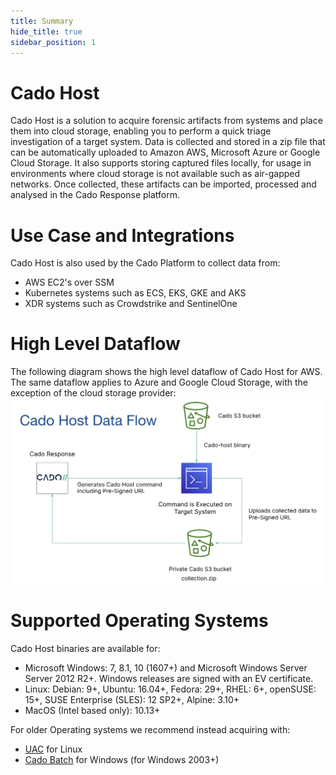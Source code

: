```yaml
---
title: Summary
hide_title: true
sidebar_position: 1
---
```


# Cado Host
Cado Host is a solution to acquire forensic artifacts from systems and place them into cloud storage, enabling you to perform a quick triage investigation of a target system.
Data is collected and stored in a zip file that can be automatically uploaded to Amazon AWS, Microsoft Azure or Google Cloud Storage.
It also supports storing captured files locally, for usage in environments where cloud storage is not available such as air-gapped networks.
Once collected, these artifacts can be imported, processed and analysed in the Cado Response platform.

# Use Case and Integrations
Cado Host is also used by the Cado Platform to collect data from:
- AWS EC2's over SSM
- Kubernetes systems such as ECS, EKS, GKE and AKS
- XDR systems such as Crowdstrike and SentinelOne

# High Level Dataflow
The following diagram shows the high level dataflow of Cado Host for AWS. The same dataflow applies to Azure and Google Cloud Storage, with the exception of the cloud storage provider:
![Cado Host Dataflow](/img/cado-host-dfd.png)

# Supported Operating Systems
Cado Host binaries are available for:
- Microsoft Windows: 7, 8.1, 10 (1607+) and Microsoft Windows Server Server 2012 R2+. Windows releases are signed with an EV certificate.
- Linux: Debian: 9+, Ubuntu: 16.04+, Fedora: 29+, RHEL: 6+, openSUSE: 15+, SUSE Enterprise (SLES): 12 SP2+, Alpine: 3.10+
- MacOS (Intel based only): 10.13+

For older Operating systems we recommend instead acquiring with:
- [UAC](https://github.com/tclahr/uac) for Linux
- [Cado Batch](https://github.com/cado-security/Cado-Batch) for Windows (for Windows 2003+)
